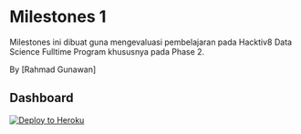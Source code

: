 # Milestones 1
Milestones ini dibuat guna mengevaluasi pembelajaran pada Hacktiv8 Data Science Fulltime Program khususnya pada Phase 2.

By [Rahmad Gunawan]
## Dashboard
[![Deploy to Heroku](https://www.herokucdn.com/deploy/button.svg)](https://deploy-fe-ragun.herokuapp.com/)

